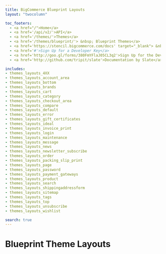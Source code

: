 ```yaml
---
title: BigCommerce Blueprint Layouts
layout: "twocolumn"

toc_footers:
  - <a href="/">Home</a>
  - <a href='/api/v2/'>API</a>
  - <a href='/themes/'>Themes</a>
  - <a href='/themes/blueprint/'> &nbsp; Blueprint Themes</a>
  - <a href='https://stencil.bigcommerce.com/docs' target="_blank"> &nbsp;  Stencil Themes</a>
  - <a href='#'>Sign Up for a Developer Key</a>
  - <a href='http://goo.gl/forms/380FmYFlaJ05CL3q2'>Sign Up for the Developer Newsletter</a>
  - <a href='http://github.com/tripit/slate'>Documentation by Slate</a>

includes:
- themes_layouts_4XX
- themes_layouts_account_area
- themes_layouts_bottom
- themes_layouts_brands
- themes_layouts_cart
- themes_layouts_category
- themes_layouts_checkout_area
- themes_layouts_compare
- themes_layouts_default
- themes_layouts_error
- themes_layouts_gift_certificates
- themes_layouts_ideal
- themes_layouts_invoice_print
- themes_layouts_login
- themes_layouts_maintenance
- themes_layouts_message
- themes_layouts_news
- themes_layouts_newsletter_subscribe
- themes_layouts_order
- themes_layouts_packing_slip_print
- themes_layouts_page
- themes_layouts_password
- themes_layouts_payment_gateways
- themes_layouts_product
- themes_layouts_search
- themes_layouts_shippingaddressform
- themes_layouts_sitemap
- themes_layouts_tags
- themes_layouts_top
- themes_layouts_unsubscribe
- themes_layouts_wishlist

search: true
---
```


# Blueprint Theme Layouts
